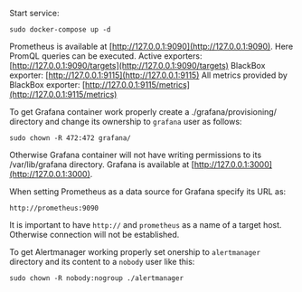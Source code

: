 Start service:
```
sudo docker-compose up -d
```
Prometheus is available at [http://127.0.0.1:9090](http://127.0.0.1:9090). Here PromQL queries can be executed. 
Active exporters: [http://127.0.0.1:9090/targets](http://127.0.0.1:9090/targets)
BlackBox exporter: [http://127.0.0.1:9115](http://127.0.0.1:9115)
All metrics provided by BlackBox exporter: [http://127.0.0.1:9115/metrics](http://127.0.0.1:9115/metrics)

To get Grafana container work properly create a ./grafana/provisioning/ directory and change its ownership to `grafana` user as follows:
```
sudo chown -R 472:472 grafana/
```
Otherwise Grafana container will not have writing permissions to its /var/lib/grafana directory. 
Grafana is available at [http://127.0.0.1:3000](http://127.0.0.1:3000).

When setting Prometheus as a data source for Grafana specify its URL as:
```
http://prometheus:9090
```
It is important to have `http://` and `prometheus` as a name of a target host. Otherwise connection will not be established.

To get Alertmanager working properly set onership to `alertmanager` directory and its content to a `nobody` user like this:
```
sudo chown -R nobody:nogroup ./alertmanager
```
